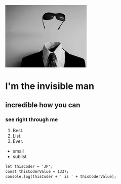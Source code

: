 ![This coder is the invisible man](profilepic.jpeg)
# I'm the invisible man
## incredible how you can
### see right through me

1. Best.
2. List.
3. Ever.
  * small
  * sublist

```
let thisCoder = 'JP';
const thisCoderValue = 1337;
console.log(thisCoder + ' is ' + thisCoderValue);
```
